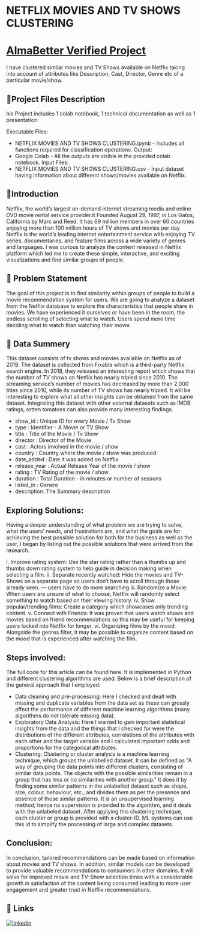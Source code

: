 


# NETFLIX MOVIES AND TV SHOWS CLUSTERING

# [AlmaBetter Verified Project](www.almabetter.com)

I have clustered similar movies and TV Shows available on Netflix taking into account of attributes like Description, Cast, Director, Genre etc of a particular movie/show.



## 💾Project Files Description

 his Project includes 1 colab notebook, 1 technical documentation as well as 1 presentation:

Executable Files:
* NETFLIX MOVIES AND TV SHOWS CLUSTERING.ipynb - Includes all functions required for classification operations.
Output:
* Google Colab - All the outputs are visible in the provided colab notebook.
Input Files:
* NETFLIX MOVIES AND TV SHOWS CLUSTERING.csv - Input dataset having information about different shows/movies available on Netflix.


## 📖Introduction

Netflix, the world’s largest on-demand internet streaming media and online DVD movie rental service provider.it Founded August 29, 1997, in Los Gatos, California by Marc and Reed. It has 69 million members in over 60 countries enjoying more than 100 million hours of TV shows and movies per day Netflix is the world’s leading internet entertainment service with enjoying TV series, documentaries, and feature films across a wide variety of genres and languages. I was curious to analyze the content released in Netflix platform which led me to create these simple, interactive, and exciting visualizations and find similar groups of people.


## 📖 Problem Statement

The goal of this project is to find similarity within groups of people to build a movie recommendation system for users. We are going to analyze a dataset from the Netflix database to explore the characteristics that people share in movies. We have experienced it ourselves or have been in the room, the endless scrolling of selecting what to watch. Users spend more time deciding what to watch than watching their movie.

## 📖 Data Summery

This dataset consists of tv shows and movies available on Netflix as of 2019. The dataset is collected from Fixable which is a third-party Netflix search engine. In 2018, they released an interesting report which shows that the number of TV shows on Netflix has nearly tripled since 2010. The streaming service’s number of movies has decreased by more than 2,000 titles since 2010, while its number of TV shows has nearly tripled. It will be interesting to explore what all other insights can be obtained from the same dataset. Integrating this dataset with other external datasets such as IMDB ratings, rotten tomatoes can also provide many interesting findings.
*  show_id : Unique ID for every Movie / Tv Show
*  type : Identifier - A Movie or TV Show
*  title : Title of the Movie / Tv Show
*  director : Director of the Movie
*  cast : Actors involved in the movie / show
*  country : Country where the movie / show was produced
*  date_added : Date it was added on Netflix
*  release_year : Actual Release Year of the movie / show
*  rating : TV Rating of the movie / show
*  duration : Total Duration - in minutes or number of seasons
*  listed_in : Genere
*  description: The Summary description

## Exploring Solutions:
Having a deeper understanding of what problem we are trying to solve, what the users’ needs, and frustrations are, and what the goals are for achieving the best possible solution for both for the business as well as the user, I began by listing out the possible solutions that were arrived from the research.

i. Improve rating system: Use the star rating rather than a thumbs up and thumbs down rating system to help guide in decision making when selecting a film.
ii. Separate recently watched: Hide the movies and TV-Shows on a separate page so users don’t have to scroll through those already seen. — users have to do more searching
iii. Randomize a Movie: When users are unsure of what to choose, Netflix will randomly select something to watch based on their viewing history.
iv. Show popular/trending films: Create a category which showcases only trending content.
v. Connect with Friends: It was proven that users watch shows and movies based on friend recommendations so this may be useful for keeping users locked into Netflix for longer.
vi. Organizing films by the mood: Alongside the genres filter, it may be possible to organize content based on the mood that is experienced after watching the film.


## Steps involved:

The full code for this article can be found here. It is implemented in Python and different clustering algorithms are used. Below is a brief description of the general approach that I employed:

*  Data cleaning and pre-processing: Here I checked and dealt with missing and duplicate variables from the data set as these can grossly affect the performance of different machine learning algorithms (many algorithms do not tolerate missing data).
*  Exploratory Data Analysis: Here I wanted to gain important statistical insights from the data and the things that I checked for were the distributions of the different attributes, correlations of the attributes with each other and the target variable and I calculated important odds and proportions for the categorical attributes.
*  Clustering: Clustering or cluster analysis is a machine learning technique, which groups the unlabelled dataset. It can be defined as "A way of grouping the data points into different clusters, consisting of similar data points. The objects with the possible similarities remain in a group that has less or no similarities with another group." It does it by finding some similar patterns in the unlabelled dataset such as shape, size, colour, behaviour, etc., and divides them as per the presence and absence of those similar patterns. It is an unsupervised learning method; hence no supervision is provided to the algorithm, and it deals with the unlabeled dataset. After applying this clustering technique, each cluster or group is provided with a cluster-ID. ML systems can use this id to simplify the processing of large and complex datasets.

## Conclusion:
In conclusion, tailored recommendations can be made based on information about movies and TV shows. In addition, similar models can be developed to provide valuable recommendations to consumers in other domains. It will solve for improved movie and TV-Show selection times with a considerable growth in satisfaction of the content being consumed leading to more user engagement and greater trust in Netflix recommendations.

## 🔗 Links

[![linkedin](https://img.shields.io/badge/linkedin-0A66C2?style=for-the-badge&logo=linkedin&logoColor=white)](https://www.linkedin.com/in/mayur-chulbhare/)

